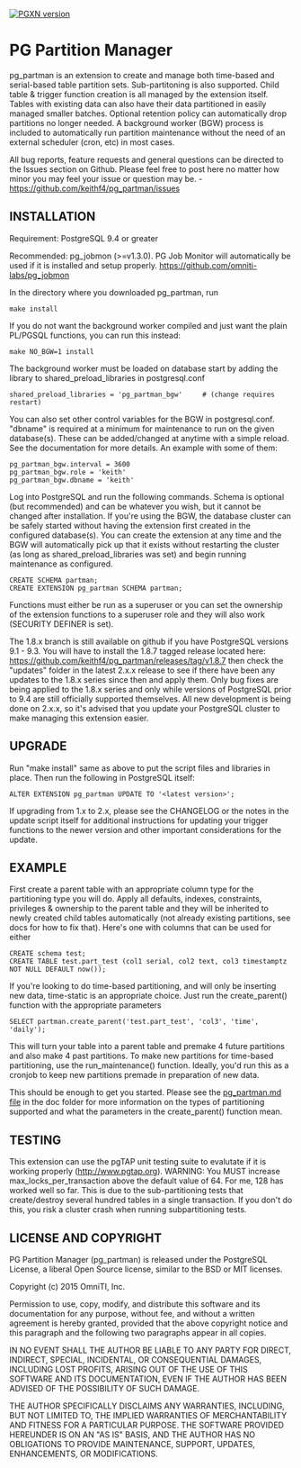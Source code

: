[![PGXN version](https://badge.fury.io/pg/pg_partman.svg)](https://badge.fury.io/pg/pg_partman)

PG Partition Manager
====================

pg_partman is an extension to create and manage both time-based and serial-based table partition sets. Sub-partitoning is also supported. Child table & trigger function creation is all managed by the extension itself. Tables with existing data can also have their data partitioned in easily managed smaller batches. Optional retention policy can automatically drop partitions no longer needed.
A background worker (BGW) process is included to automatically run partition maintenance without the need of an external scheduler (cron, etc) in most cases.

All bug reports, feature requests and general questions can be directed to the Issues section on Github. Please feel free to post here no matter how minor you may feel your issue or question may be. - https://github.com/keithf4/pg_partman/issues

INSTALLATION
------------
Requirement: PostgreSQL 9.4 or greater

Recommended: pg_jobmon (>=v1.3.0). PG Job Monitor will automatically be used if it is installed and setup properly.
https://github.com/omniti-labs/pg_jobmon

In the directory where you downloaded pg_partman, run

    make install

If you do not want the background worker compiled and just want the plain PL/PGSQL functions, you can run this instead:

    make NO_BGW=1 install

The background worker must be loaded on database start by adding the library to shared_preload_libraries in postgresql.conf

    shared_preload_libraries = 'pg_partman_bgw'     # (change requires restart)

You can also set other control variables for the BGW in postgresql.conf. "dbname" is required at a minimum for maintenance to run on the given database(s). These can be added/changed at anytime with a simple reload. See the documentation for more details. An example with some of them:

    pg_partman_bgw.interval = 3600
    pg_partman_bgw.role = 'keith'
    pg_partman_bgw.dbname = 'keith'

Log into PostgreSQL and run the following commands. Schema is optional (but recommended) and can be whatever you wish, but it cannot be changed after installation. If you're using the BGW, the database cluster can be safely started without having the extension first created in the configured database(s). You can create the extension at any time and the BGW will automatically pick up that it exists without restarting the cluster (as long as shared_preload_libraries was set) and begin running maintenance as configured.

    CREATE SCHEMA partman;
    CREATE EXTENSION pg_partman SCHEMA partman;

Functions must either be run as a superuser or you can set the ownership of the extension functions to a superuser role and they will also work (SECURITY DEFINER is set).

The 1.8.x branch is still available on github if you have PostgreSQL versions 9.1 - 9.3. You will have to install the 1.8.7 tagged release located here: https://github.com/keithf4/pg_partman/releases/tag/v1.8.7 then check the "updates" folder in the latest 2.x.x release to see if there have been any updates to the 1.8.x series since then and apply them. Only bug fixes are being applied to the 1.8.x series and only while versions of PostgreSQL prior to 9.4 are still officially supported themselves. All new development is being done on 2.x.x, so it's advised that you update your PostgreSQL cluster to make managing this extension easier.

UPGRADE
-------

Run "make install" same as above to put the script files and libraries in place. Then run the following in PostgreSQL itself:

    ALTER EXTENSION pg_partman UPDATE TO '<latest version>';

If upgrading from 1.x to 2.x, please see the CHANGELOG or the notes in the update script itself for additional instructions for updating your trigger functions to the newer version and other important considerations for the update.

EXAMPLE
-------

First create a parent table with an appropriate column type for the partitioning type you will do. Apply all defaults, indexes, constraints, privileges & ownership to the parent table and they will be inherited to newly created child tables automatically (not already existing partitions, see docs for how to fix that). Here's one with columns that can be used for either

    CREATE schema test;
    CREATE TABLE test.part_test (col1 serial, col2 text, col3 timestamptz NOT NULL DEFAULT now());

If you're looking to do time-based partitioning, and will only be inserting new data, time-static is an appropriate choice. Just run the create_parent() function with the appropriate parameters

    SELECT partman.create_parent('test.part_test', 'col3', 'time', 'daily');

This will turn your table into a parent table and premake 4 future partitions and also make 4 past partitions. To make new partitions for time-based partitioning, use the run_maintenance() function. Ideally, you'd run this as a cronjob to keep new partitions premade in preparation of new data.

This should be enough to get you started. Please see the [pg_partman.md file](doc/pg_partman.md) in the doc folder for more information on the types of partitioning supported and what the parameters in the create_parent() function mean. 


TESTING
-------
This extension can use the pgTAP unit testing suite to evalutate if it is working properly (http://www.pgtap.org).
WARNING: You MUST increase max_locks_per_transaction above the default value of 64. For me, 128 has worked well so far. This is due to the sub-partitioning tests that create/destroy several hundred tables in a single transaction. If you don't do this, you risk a cluster crash when running subpartitioning tests.


LICENSE AND COPYRIGHT
---------------------

PG Partition Manager (pg_partman) is released under the PostgreSQL License, a liberal Open Source license, similar to the BSD or MIT licenses.

Copyright (c) 2015 OmniTI, Inc.

Permission to use, copy, modify, and distribute this software and its documentation for any purpose, without fee, and without a written agreement is hereby granted, provided that the above copyright notice and this paragraph and the following two paragraphs appear in all copies.

IN NO EVENT SHALL THE AUTHOR BE LIABLE TO ANY PARTY FOR DIRECT, INDIRECT, SPECIAL, INCIDENTAL, OR CONSEQUENTIAL DAMAGES, INCLUDING LOST PROFITS, ARISING OUT OF THE USE OF THIS SOFTWARE AND ITS DOCUMENTATION, EVEN IF THE AUTHOR HAS BEEN ADVISED OF THE POSSIBILITY OF SUCH DAMAGE.

THE AUTHOR SPECIFICALLY DISCLAIMS ANY WARRANTIES, INCLUDING, BUT NOT LIMITED TO, THE IMPLIED WARRANTIES OF MERCHANTABILITY AND FITNESS FOR A PARTICULAR PURPOSE. THE SOFTWARE PROVIDED HEREUNDER IS ON AN "AS IS" BASIS, AND THE AUTHOR HAS NO OBLIGATIONS TO PROVIDE MAINTENANCE, SUPPORT, UPDATES, ENHANCEMENTS, OR MODIFICATIONS.
